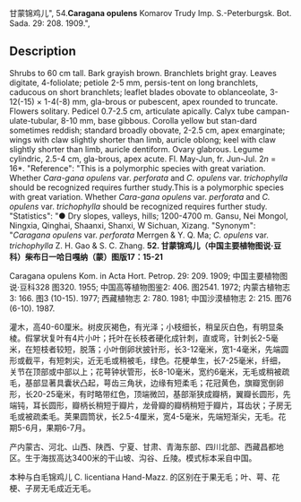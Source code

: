 甘蒙锦鸡儿",
54.**Caragana opulens** Komarov Trudy Imp. S.-Peterburgsk. Bot. Sada. 29: 208. 1909.",

## Description
Shrubs to 60 cm tall. Bark grayish brown. Branchlets bright gray. Leaves digitate, 4-foliolate; petiole 2-5 mm, persis-tent on long branchlets, caducous on short branchlets; leaflet blades obovate to oblanceolate, 3-12(-15) × 1-4(-8) mm, gla-brous or pubescent, apex rounded to truncate. Flowers solitary. Pedicel 0.7-2.5 cm, articulate apically. Calyx tube campan-ulate-tubular, 8-10 mm, base gibbous. Corolla yellow but stan-dard sometimes reddish; standard broadly obovate, 2-2.5 cm, apex emarginate; wings with claw slightly shorter than limb, auricle oblong; keel with claw slightly shorter than limb, auricle dentiform. Ovary glabrous. Legume cylindric, 2.5-4 cm, gla-brous, apex acute. Fl. May-Jun, fr. Jun-Jul. 2*n* = 16*.
  "Reference": "This is a polymorphic species with great variation. Whether *Cara-gana opulens* var. *perforata* and *C. opulens* var. *trichophylla* should be recognized requires further study.This is a polymorphic species with great variation. Whether *Cara-gana opulens* var. *perforata* and *C. opulens* var. *trichophylla* should be recognized requires further study.
  "Statistics": "● Dry slopes, valleys, hills; 1200-4700 m. Gansu, Nei Mongol, Ningxia, Qinghai, Shaanxi, Shanxi, W Sichuan, Xizang.
  "Synonym": "*Caragana opulens* var. *perforata* Merrgen &amp; Y. Q. Ma; *C. opulens* var. *trichophylla* Z. H. Gao &amp; S. C. Zhang.
**52. 甘蒙锦鸡儿（中国主要植物图说·豆科）柴布日一哈日嘎纳（蒙）图版17：15-21**

Caragana opulens Kom. in Acta Hort. Petrop. 29: 209. 1909; 中国主要植物图说·豆科328 图320. 1955; 中国高等植物图鉴2: 406. 图2541. 1972; 内蒙古植物志3: 166. 图3 (10-15). 1977; 西藏植物志 2: 780. 1981; 中国沙漠植物志 2: 215. 图76 (6-10). 1987.

灌木，高40-60厘米。树皮灰褐色，有光泽；小枝细长，稍呈灰白色，有明显条棱。假掌状复叶有4片小叶；托叶在长枝者硬化成针刺，直或弯，针刺长2-5毫米，在短枝者较短，脱落；小叶倒卵状披针形，长3-12毫米，宽1-4毫米，先端圆形或截平，有短刺尖，近无毛或稍被毛，绿色。花梗单生，长7-25毫米，纤细，关节在顶部或中部以上；花萼钟状管形，长8-10毫米，宽约6毫米，无毛或稍被疏毛，基部显著具囊状凸起，萼齿三角状，边缘有短柔毛；花冠黄色，旗瓣宽倒卵形，长20-25毫米，有时略带红色，顶端微凹，基部渐狭成瓣柄，翼瓣长圆形，先端钝，耳长圆形，瓣柄长稍短于瓣片，龙骨瓣的瓣柄稍短于瓣片，耳齿状；子房无毛或被疏柔毛。荚果圆筒状，长2.5-4厘米，宽4-5毫米，先端短渐尖，无毛。花期5-6月，果期6-7月。

产内蒙古、河北、山西、陕西、宁夏、甘肃、青海东部、四川北部、西藏昌都地区。生于海拔高达3400米的干山坡、沟谷、丘陵。模式标本采自中国。

本种与白毛锦鸡儿 C. licentiana Hand-Mazz. 的区别在于果无毛；叶、萼、花梗、子房无毛成近无毛。
